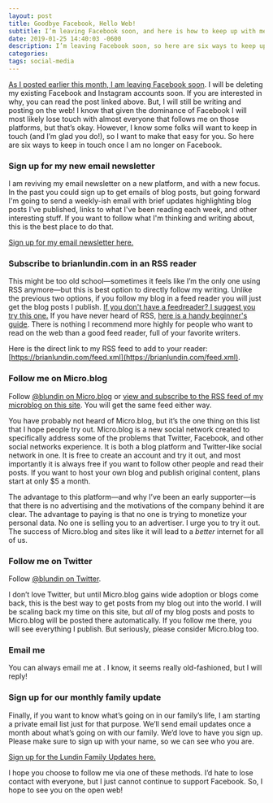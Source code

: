 ```yaml
---
layout: post
title: Goodbye Facebook, Hello Web!
subtitle: I’m leaving Facebook soon, and here is how to keep up with me
date: 2019-01-25 14:40:03 -0600
description: I’m leaving Facebook soon, so here are six ways to keep up with me.
categories:
tags: social-media
---
```

[As I posted earlier this month, I am leaving Facebook soon](https://brianlundin.com/blog/im-leaving-facebook.html).  I will be deleting my existing Facebook and Instagram accounts soon. If you are interested in why, you can read the post linked above. But, I will still be writing and posting on the web! I know that given the dominance of Facebook I will most likely lose touch with almost everyone that follows me on those platforms, but that’s okay. However, I know some folks will want to keep in touch (and I’m glad you do!), so I want to make that easy for you. So here are six ways to keep in touch once I am no longer on Facebook.

### Sign up for my new email newsletter

I am reviving my email newsletter on a new platform, and with a new focus. In the past you could sign up to get emails of blog posts, but going forward I'm going to send a weekly-ish email with brief updates highlighting blog posts I've published, links to what I've been reading each week, and other interesting stuff. If you want to follow what I'm thinking and writing about, this is the best place to do that.

[Sign up for my email newsletter here.](https://buttondown.email/blundin)

### Subscribe to brianlundin.com in an RSS reader

This might be too old school—sometimes it feels like I’m the only one using RSS anymore—but this is best option to directly follow my writing. Unlike the previous two options, if you follow my blog in a feed reader you will just get the blog posts I publish.  [If you don't have a feedreader? I suggest you try this one.](https://feedly.com/i/welcome) If you have never heard of RSS, [here is a handy beginner's guide](https://www.lifewire.com/rss-101-3482781). There is nothing I recommend more highly for people who want to read on the web than a good feed reader, full of your favorite writers.

Here is the direct link to my RSS feed to add to your reader: [https://brianlundin.com/feed.xml](https://brianlundin.com/feed.xml).

### Follow me on Micro.blog

Follow [@blundin on Micro.blog](https://micro.blog/blundin) or [view and subscribe to the RSS feed of my microblog on this site](/microblog/index.html). You will get the same feed either way.

You have probably not heard of Micro.blog, but it’s the one thing on this list that I hope people try out. Micro.blog is a new social network created to specifically address some of the problems that Twitter, Facebook, and other social networks experience. It is both a blog platform and Twitter-like social network in one. It is free to create an account and try it out, and most importantly it is always free if you want to follow other people and read their posts. If you want to host your own blog and publish original content, plans start at only $5 a month.

The advantage to this platform—and why I’ve been an early supporter—is that there is no advertising and the motivations of the company behind it are clear. The advantage to paying is that no one is trying to monetize your personal data. No one is selling you to an advertiser. I urge you to try it out. The success of Micro.blog and sites like it will lead to a *better* internet for all of us.

### Follow me on Twitter

Follow [@blundin on Twitter](https://twitter.com/blundin).

I don’t love Twitter, but until Micro.blog gains wide adoption or blogs come back, this is the best way to get posts from my blog out into the world. I will be scaling back my time on this site, but *all* of my blog posts and posts to Micro.blog will be posted there automatically. If you follow me there, you will see everything I publish. But seriously, please consider Micro.blog too.

### Email me

You can always email me at <script>
            var username = "brian";
            var hostname = "brianlundin.com";
            var linktext = username + "@" + hostname ;
            document.write("<a href='" + "mail" + "to:" + username + "@" + hostname + "' rel='me' class='nav-link u-email'>Email me</a>");
          </script>. I know, it seems really old-fashioned, but I will reply!

### Sign up for our monthly family update

Finally, if you want to know what’s going on in our family’s life, I am starting a private email list just for that purpose. We’ll send email updates once a month about what’s going on with our family. We’d love to have you sign up. Please make sure to sign up with your name, so we can see who you are.

[Sign up for the Lundin Family Updates here.](http://eepurl.com/gfgu_5)

I hope you choose to follow me via one of these methods. I’d hate to lose contact with everyone, but I just cannot continue to support Facebook. So, I hope to see you on the open web!
